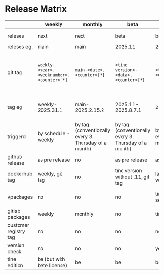 # Release Matrix

|                       | weekly             | monthly          | beta                    | be         | lts       | customer          | nigthly                  |
|-----------------------|--------------------|------------------|-------------------------|------------|-----------|-------------------|--------------------------| 
| releses               | next               | next             | beta                    | be         | lts       | customer          | every branch is possible |
| releses eg.           | main               | main             | 2025.11                 | 2024.11    | 2023.11   | metaways/main     | pu/fix/packaging         |
| git tag               | `weekly-<year>.<weeknumber>.<counter>[*]` | `main-<date>.<counter>[*]` | `<tine version>-<data>.<counter>[*]` | `<tine version>.<counter>[*]` | `<tine version>.<counter>[*]` | `<customer>-<tine version>-<date>.<counter>[*]` | not tag =, but version is `nightly-<branch with / replaced by - >-<year>.<month>.<day>-<short commit sha>` |
| tag eg                | weekly-2025.31.1   | main-2025.2.15.2 | 2025.11-2025.8.7.1      | 2024.11.4  | 2023.11.4 | metaways-main-2024.01.29.3pl16 | nightly-pu-fix-packaging-2025.03.28-g19ebe82e |
| triggerd              | by schedule - weekly | by tag (conventionally every 3. Thursday of a month) | by tag (conventionally every 3. Thursday of a month) | by tag (conventionally every 3. Thursday of a month) | by tag (conventionally every 3. Thursday of a month) | by tag / by schedule (depends on the customer) | schedule / merge request |
| github release        | as pre release     | no               | as pre release          | as latest  | no        | no                 | no                      |
| dockerhub tag         | weekly, git tag    | no               | tine version without .11, git tag | latest, tine version without .11, git tag | tine version without .11, git tag | no | no |
| vpackages             | no                 | no               | no                      | tine20.com/maintance, set current link | tine20.com/maintance | customer repo, set current link, optional | for debug purposes |
| gitlab packages       | weekly             | monthly          | no                      | tine20.com | no       | customer name / configurable | no            |
| customer registry tag | no                 | no               | no                      | no         | no       | git tag, <customer>-<tine version withouth .11>, latest | no |
| version check         | no                 | no               | no                      | yes        | no       | no                  | no                     |
| tine edition          | be (but with bete license) | be       | be                      | be         | be       | be                  | -                      |